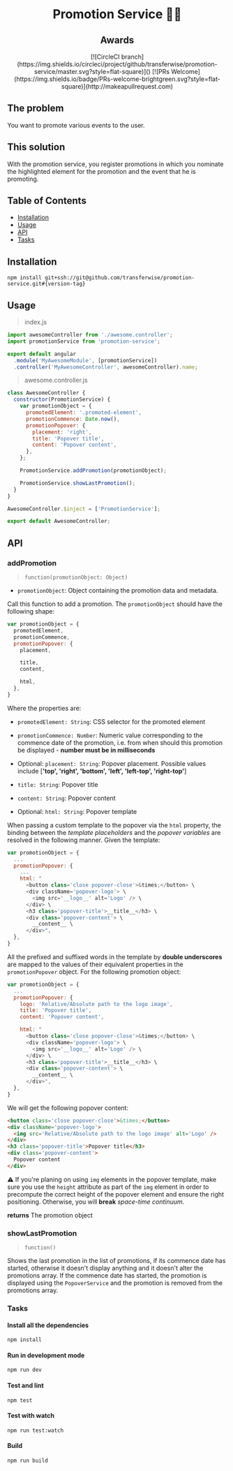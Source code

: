 <h1 align="center">
  Promotion Service 🍾💨
</h1>

<div align="center">
  <h2>Awards</h2>

  <div>
    [![CircleCI branch](https://img.shields.io/circleci/project/github/transferwise/promotion-service/master.svg?style=flat-square)]()
    [![PRs Welcome](https://img.shields.io/badge/PRs-welcome-brightgreen.svg?style=flat-square)](http://makeapullrequest.com)
  </div>
</div>

## The problem

You want to promote various events to the user.

## This solution

With the promotion service, you register promotions in which you nominate the highlighted element for the promotion and the event that he is promoting.

## Table of Contents
- [Installation](#installation)
- [Usage](#usage)
- [API](#api)
- [Tasks](#tasks)

## Installation

```
npm install git+ssh://git@github.com/transferwise/promotion-service.git#{version-tag}
```

## Usage

> index.js

```javascript
import awesomeController from './awesome.controller';
import promotionService from 'promotion-service';

export default angular
  .module('MyAwesomeModule', [promotionService])
  .controller('MyAwesomeController', awesomeController).name;
```

> awesome.controller.js

```javascript
class AwesomeController {
  constructor(PromotionService) {
    var promotionObject = {
      promotedElement: '.promoted-element',
      promotionCommence: Date.now(),
      promotionPopover: {
        placement: 'right',
        title: 'Popover title',
        content: 'Popover content',
      },
    };

    PromotionService.addPromotion(promotionObject);

    PromotionService.showLastPromotion();
  }
}

AwesomeController.$inject = ['PromotionService'];

export default AwesomeController;

```

## API

### addPromotion

> `function(promotionObject: Object)`

- `promotionObject`: Object containing the promotion data and metadata.

Call this function to add a promotion. The `promotionObject` should have the following shape:

```javascript
var promotionObject = {
  promotedElement,
  promotionCommence,
  promotionPopover: {
    placement,

    title,
    content,

    html,
  },
}
```

Where the properties are:

- `promotedElement: String`: CSS selector for the promoted element
- `promotionCommence: Number`: Numeric value corresponding to the commence date of the promotion, i.e. from when should this promotion be displayed - **number must be in milliseconds**

- Optional: `placement: String`: Popover placement. Possible values include [**'top', 'right', 'bottom', 'left', 'left-top', 'right-top'**]
- `title: String`: Popover title
- `content: String`: Popover content
- Optional: `html: String`: Popover template

When passing a custom template to the popover via the `html` property, the binding between the *template placeholders* and the *popover variables* are resolved in the following manner. Given the template:

```javascript
var promotionObject = {
  ...
  promotionPopover: {
    ...
    html: "
      <button class='close popover-close'>&times;</button> \
      <div className='popover-logo'> \
        <img src='__logo__' alt='Logo' /> \
      </div> \
      <h3 class='popover-title'>__title__</h3> \
      <div class='popover-content'> \
        __content__ \
      </div>",
  },
}
```

All the prefixed and suffixed words in the template by **double underscores** are mapped to the values of their equivalent properties in the `promotionPopover` object. For the following promotion object:

```javascript
var promotionObject = {
  ...
  promotionPopover: {
    logo: 'Relative/Absolute path to the logo image',
    title: 'Popover title',
    content: 'Popover content',

    html: "
      <button class='close popover-close'>&times;</button> \
      <div className='popover-logo'> \
        <img src='__logo__' alt='Logo' /> \
      </div> \
      <h3 class='popover-title'>__title__</h3> \
      <div class='popover-content'> \
        __content__ \
      </div>",
  },
}
```

We will get the following popover content:

```html
<button class='close popover-close'>&times;</button>
<div className='popover-logo'>
  <img src='Relative/Absolute path to the logo image' alt='Logo' />
</div>
<h3 class='popover-title'>Popover title</h3>
<div class='popover-content'>
  Popover content
</div>
```

⚠️ If you're planing on using `img` elements in the popover template, make sure you use the `height` attribute as part of the `img` element in order to precompute the correct height of the popover element and ensure the right positioning. Otherwise, you will **break** _space-time continuum_.

**returns** The promotion object

### showLastPromotion

> `function()`

Shows the last promotion in the list of promotions, if its commence date has started, otherwise it doesn't display anything and it doesn't alter the promotions array. If the commence date has started, the promotion is displayed using the `PopoverService` and the promotion is removed from the promotions array.

### Tasks

#### Install all the dependencies

```
npm install
```

#### Run in development mode

```
npm run dev
```

#### Test and lint

```
npm test
```

#### Test with watch

```
npm run test:watch
```

#### Build

```
npm run build
```
